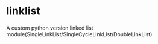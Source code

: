 # linklist
A custom python version linked list module(SingleLinkList/SingleCycleLinkList/DoubleLinkList)
